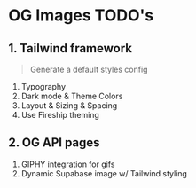 # OG Images TODO's

## 1. Tailwind framework

> Generate a default styles config

1. Typography
2. Dark mode & Theme Colors
3. Layout & Sizing & Spacing
4. Use Fireship theming

## 2. OG API pages

1. GIPHY integration for gifs
2. Dynamic Supabase image w/ Tailwind styling
